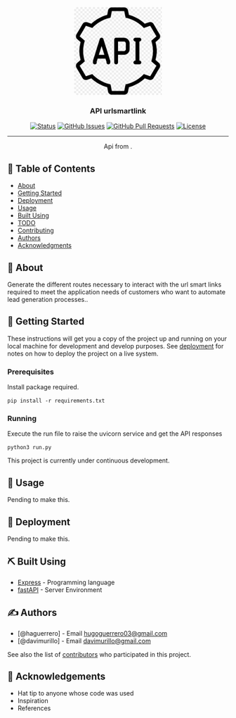 <p align="center">
  <a href="" rel="noopener">
 <img width=200px height=200px src="https://github.com/DaironodeDev/apis_urlsmartlink/blob/main/favicon.ico" alt="Project logo"></a>
</p>

<h3 align="center">API urlsmartlink</h3>

<div align="center">

[![Status](https://img.shields.io/badge/status-active-success.svg)]()
[![GitHub Issues](https://img.shields.io/github/issues/kylelobo/The-Documentation-Compendium.svg)](https://github.com/DaironodeDev/apis_urlsmartlink/issues)
[![GitHub Pull Requests](https://img.shields.io/github/issues-pr/kylelobo/The-Documentation-Compendium.svg)](https://github.com/DaironodeDev/apis_urlsmartlink/pulls)
[![License](https://img.shields.io/badge/license-MIT-blue.svg)](/LICENSE)

</div>

---

<p align="center"> Api from .
    <br> 
</p>

## 📝 Table of Contents

- [About](#about)
- [Getting Started](#getting_started)
- [Deployment](#deployment)
- [Usage](#usage)
- [Built Using](#built_using)
- [TODO](../TODO.md)
- [Contributing](../CONTRIBUTING.md)
- [Authors](#authors)
- [Acknowledgments](#acknowledgement)

## 🧐 About <a name = "about"></a>

Generate the different routes necessary to interact with the url smart links required to meet the application needs of customers who want to automate lead generation processes..

## 🏁 Getting Started <a name = "getting_started"></a>

These instructions will get you a copy of the project up and running on your local machine for development and develop purposes. See [deployment](#deployment) for notes on how to deploy the project on a live system.

### Prerequisites

Install package required.

```
pip install -r requirements.txt
```

### Running

Execute the run file to raise the uvicorn service and get the API responses

```
python3 run.py
```

This project is currently under continuous development.

<!-- ## 🔧 Running the tests <a name = "tests"></a>

Explain how to run the automated tests for this system.

### Break down into end to end tests

Explain what these tests test and why

```
Give an example 
```
 
### And coding style tests

Explain what these tests test and why

```
Give an example
```-->

## 🎈 Usage <a name="usage"></a>

Pending to make this.

## 🚀 Deployment <a name = "deployment"></a>

Pending to make this.

## ⛏️ Built Using <a name = "built_using"></a>

<!-- - [MongoDB](https://www.mongodb.com/) - Database -->
- [Express](https://www.python.org/) - Programming language
- [fastAPI](https://fastapi.tiangolo.com/) - Server Environment

## ✍️ Authors <a name = "authors"></a>

- [@haguerrero] - Email <hugoguerrero03@gmail.com>
- [@davimurillo] - Email <davimurillo@gmail.com>

See also the list of [contributors](https://github.com/DaironodeDev/apis_urlsmartlink/graphs/contributors) who participated in this project.

## 🎉 Acknowledgements <a name = "acknowledgement"></a>

- Hat tip to anyone whose code was used
- Inspiration
- References
